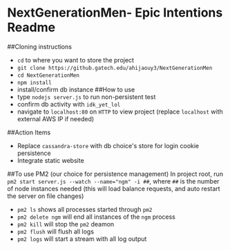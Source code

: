 # NextGenerationMen- Epic Intentions Readme

##Cloning instructions
  - `cd` to where you want to store the project
  - `git clone https://github.gatech.edu/ahijaouy3/NextGenerationMen`
  - `cd NextGenerationMen`
  - `npm install`
  - install/confirm db instance
##How to use
  - type `nodejs server.js` to run non-persistent test
  - confirm db activity with `idk_yet_lol`
  - navigate to `localhost:80` on `HTTP` to view project (replace `localhost` with external AWS IP if needed)

##Action Items
  - Replace `cassandra-store` with db choice's store for login cookie persistence
  - Integrate static website

##To use PM2 (our choice for persistence management)
  In project root, run `pm2 start server.js --watch --name="ngm" -i ##`, where `##` is the number of node instances needed (this will load balance requests, and auto restart the server on file changes)
  - `pm2 ls` shows all processes started through `pm2`
  - `pm2 delete ngm` will end all instances of the `ngm` process
  - `pm2 kill` will stop the `pm2` deamon
  - `pm2 flush` will flush all logs
  - `pm2 logs` will start a stream with all log output
